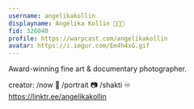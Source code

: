 ```yaml
---
username: angelikakollin
displayname: Angelika Kollin 🍄✨🎩
fid: 326040
profile: https://warpcast.com/angelikakollin
avatar: https://i.imgur.com/Em4h4xG.gif
---
```

Award-winning fine art & documentary photographer.   
  
  
  
  
  
  
  
  
  
  
  
  
  
  
  
  
  
  
  
  
  
  
  
  
  
  
  
  
  
  
  
  
creator: /now 🪷 /portrait 📷 /shakti ♾️  
https://linktr.ee/angelikakollin  
